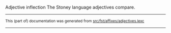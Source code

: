 Adjective inflection
The Stoney language adjectives compare.

* * *

<small>This (part of) documentation was generated from [src/fst/affixes/adjectives.lexc](https://github.com/giellalt/lang-sto/blob/main/src/fst/affixes/adjectives.lexc)</small>

---


